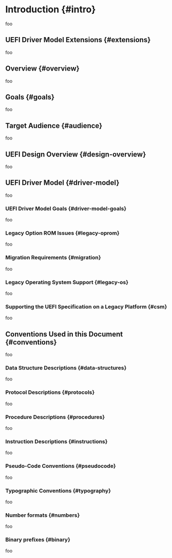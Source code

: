 # Introduction {#intro}
foo
## UEFI Driver Model Extensions {#extensions}
foo
## Overview {#overview}
foo
## Goals {#goals}
foo
## Target Audience {#audience}
foo
## UEFI Design Overview {#design-overview}
foo
## UEFI Driver Model {#driver-model}
foo
### UEFI Driver Model Goals {#driver-model-goals}
foo
### Legacy Option ROM Issues {#legacy-oprom}
foo
### Migration Requirements {#migration}
foo
### Legacy Operating System Support {#legacy-os}
foo
### Supporting the UEFI Specification on a Legacy Platform {#csm}
foo
## Conventions Used in this Document {#conventions}
foo
### Data Structure Descriptions {#data-structures}
foo
### Protocol Descriptions {#protocols}
foo
### Procedure Descriptions {#procedures}
foo
### Instruction Descriptions {#instructions}
foo
### Pseudo-Code Conventions {#pseudocode}
foo
### Typographic Conventions {#typography}
foo
### Number formats {#numbers}
foo
### Binary prefixes {#binary}
foo
